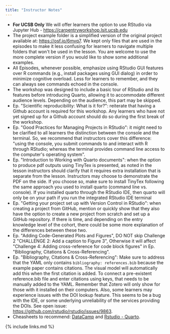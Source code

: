 ```yaml
---
title: "Instructor Notes"
---
```


- **For UCSB Only** We will offer learners the option to use RStudio via Jupyter Hub - <https://carpentryworkshop.lsit.ucsb.edu>
-   The project example folder is a simplified version of the original project available at: <https://osf.io/6mvq7>. We kept only files that are used in the episodes to make it less confusing for learners to navigate multiple folders that won't be used in the lesson. You are welcome to use the more complete version if you would like to show some additional examples.
-   All Episodes, whenever possible, emphasize using RStudio GUI features over R commands (e.g., install packages using GUI dialog) in order to minimize cognitive overload. Less for learners to remember, and they can always see commands echoed in the console.
-   The workshop was designed to include a basic tour of RStudio and its features before introducing Quarto, allowing it to accommodate different audience levels. Depending on the audience, this part may be skipped.
-   Ep. "Scientific reproducibility: What is it for?": reiterate that having a Github account is required for this workshop. Any learners who have not yet signed up for a Github account should do so during the first break of the workshop.
-   Ep. "Good Practices for Managing Projects in RStudio": it might need to be clarified to all learners the distinction between the console and the terminal. So, we recommend that instructors cover this difference: "using the console, you submit commands to and interact with R through RStudio; whereas the terminal provides command line access to the computer's operating system".
-   Ep. "Introduction to Working with Quarto documents": when the option to produce pdf outputs using TinyTex is presented, as noted in the lesson instructors should clarify that it requires extra installation that is separate from the lesson. Instructors may choose to demonstrate the PDF on the side. If you choose so, make sure to install TinyTex following the same approach you used to install quarto (command line vs. console). If you installed quarto through the RStudio IDE, then quarto will only be on your path if you run the integrated RStudio IDE terminal
-   Ep. "Getting your project set up with Version Control in RStudio": when creating a project from GitHub, mention or quickly show that they also have the option to create a new project from scratch and set up a GitHub repository. If there is time, and depending on the entry knowledge level of the cohort, there could be some more explanation of the differences between these two.
-   Ep. "Adding Code-Generated Plots and Figures", DO NOT skip Challenge 2 "CHALLENGE 2: Add a caption to Figure 3", Otherwise it will affect "Challenge 4: Adding cross-reference for code block figures" in Ep. "Bibliography, Citations & Cross-Referencing".
-   Ep. "Bibliography, Citations & Cross-Referencing": Make sure to address that the YAML only contains `bibliography: references.bib` because the example paper contains citations. The visual model will automatically add this when the first citation is added. To connect a pre-existent reference.bib file and enter citations using keys, that needs to be manually added to the YAML. Remember that Zotero will only show for those with it installed on their computers. Also, some learners may experience issues with the DOI lookup feature. This seems to be a bug with the IDE, or some underlying unreliability of the services providing the DOIs. See open issue: <https://github.com/rstudio/rstudio/issues/9863>.
-   Cheasheets to recommend: [DataCamp](https://images.datacamp.com/image/upload/v1676540721/Marketing/Blog/Quarto_Cheat_Sheet.pdf) and [Rstudio - Quarto](https://rstudio.github.io/cheatsheets/html/quarto.html).

{% include links.md %}
